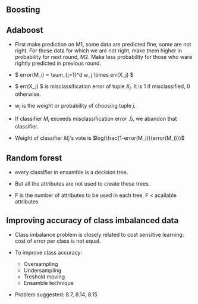 <link rel="stylesheet" href="//cdnjs.cloudflare.com/ajax/libs/KaTeX/0.1.1/katex.min.css">
<script src="//cdnjs.cloudflare.com/ajax/libs/KaTeX/0.1.1/katex.min.js"></script>

## Boosting
## Adaboost

- First make prediction on M1, some data are predicted fine, some are not right. For those data for which we are not right, make them higher in probability for next round, M2. Make less probability for those who ware rightly predicted in previous round.

- $ error(M_i) = \sum_{j=1}^d w_j \times err(X_j) $

- $ err(X_j) $ is misclassification error of tuple $X_j$. It is 1 if misclassified, 0 otherwise.

- $w_j$ is the weight or probability of choosing tuple $j$.

- If classifier $M_i$ exceeds misclassification error $.5$, we abandon that classifier.


<object data="{{site.url}}/{{site.baseurl}}/assets/adaboost/adaboost.pdf" width="1000" height="1000"  type='application/pdf'/>

- Weight of classifier $M_i$'s vote is $log(\frac{1-error(M_i)}{error(M_i)})$

## Random forest

- every classifier in ensamble is a decision tree.

- But all the attributes are not used to create these trees.

 - F is the number of attributes to be used in each tree, F < acailable attributes


## Improving accuracy of class imbalanced data
 - Class imbalance problem is closely related to cost sensitive learning: cost of error per class is not equal.
 - To improve class accuracy:
    * Oversampling
    * Undersampling
    * Treshold moving
    * Ensamble technique

- Problem suggested: 8.7, 8.14, 8.15